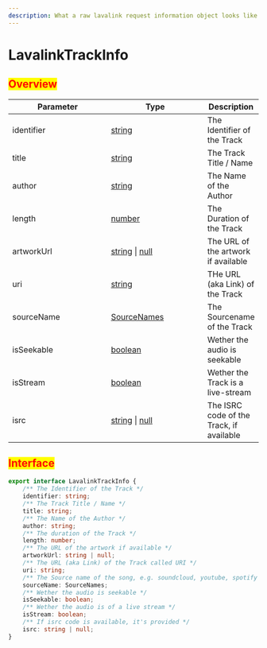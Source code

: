 ```yaml
---
description: What a raw lavalink request information object looks like untransformed
---
```


# LavalinkTrackInfo

## <mark style="color:red;">Overview</mark>

<table><thead><tr><th width="214">Parameter</th><th width="204">Type</th><th>Description</th></tr></thead><tbody><tr><td>identifier</td><td><a href="https://developer.mozilla.org/en-US/docs/Web/JavaScript/Reference/Global_Objects/String">string</a></td><td>The Identifier of the Track</td></tr><tr><td>title</td><td><a href="https://developer.mozilla.org/en-US/docs/Web/JavaScript/Reference/Global_Objects/String">string</a></td><td>The Track Title / Name</td></tr><tr><td>author</td><td><a href="https://developer.mozilla.org/en-US/docs/Web/JavaScript/Reference/Global_Objects/String">string</a></td><td>The Name of the Author</td></tr><tr><td>length</td><td><a href="https://developer.mozilla.org/en-US/docs/Web/JavaScript/Reference/Global_Objects/Number">number</a></td><td>The Duration of the Track</td></tr><tr><td>artworkUrl</td><td><a href="https://developer.mozilla.org/en-US/docs/Web/JavaScript/Reference/Global_Objects/String">string</a> | <a href="https://developer.mozilla.org/en-US/docs/Web/JavaScript/Reference/Operators/null">null</a></td><td>The URL of the artwork if available</td></tr><tr><td>uri</td><td><a href="https://developer.mozilla.org/en-US/docs/Web/JavaScript/Reference/Global_Objects/String">string</a></td><td>THe URL (aka Link) of the Track</td></tr><tr><td>sourceName</td><td><a href="../sourcenames/">SourceNames</a></td><td>The Sourcename of the Track </td></tr><tr><td>isSeekable</td><td><a href="https://developer.mozilla.org/en-US/docs/Web/JavaScript/Reference/Global_Objects/Boolean">boolean</a></td><td>Wether the audio is seekable</td></tr><tr><td>isStream</td><td><a href="https://developer.mozilla.org/en-US/docs/Web/JavaScript/Reference/Global_Objects/Boolean">boolean</a></td><td>Wether the Track is a live-stream</td></tr><tr><td>isrc</td><td><a href="https://developer.mozilla.org/en-US/docs/Web/JavaScript/Reference/Global_Objects/String">string</a> | <a href="https://developer.mozilla.org/en-US/docs/Web/JavaScript/Reference/Operators/null">null</a></td><td>The ISRC code of the Track, if available</td></tr></tbody></table>

## <mark style="color:red;">Interface</mark>

```typescript
export interface LavalinkTrackInfo {
    /** The Identifier of the Track */
    identifier: string;
    /** The Track Title / Name */
    title: string;
    /** The Name of the Author */
    author: string;
    /** The duration of the Track */
    length: number;
    /** The URL of the artwork if available */
    artworkUrl: string | null;
    /** The URL (aka Link) of the Track called URI */
    uri: string;
    /** The Source name of the song, e.g. soundcloud, youtube, spotify */
    sourceName: SourceNames;
    /** Wether the audio is seekable */
    isSeekable: boolean;
    /** Wether the audio is of a live stream */
    isStream: boolean;
    /** If isrc code is available, it's provided */
    isrc: string | null;
}
```
